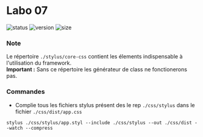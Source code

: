 # Labo 07

![status](https://img.shields.io/badge/status-inprogress-red)
![version](https://img.shields.io/badge/version-0.1.0-green)
![size](https://img.shields.io/badge/mimified%20size-7%20kB-blue)

### Note

Le répertoire `./stylus/core-css` contient les élements indispensable à l'utilisation
du framework.  
**Important :** Sans ce répertoire les générateur de class ne fonctionerons pas.

### Commandes

- Complie tous les fichiers stylus présent des le rep `./css/stylus` dans le fichier `./css/dist/app.css`

```
stylus ./css/stylus/app.styl --include ./css/stylus --out ./css/dist --watch --compress
```
